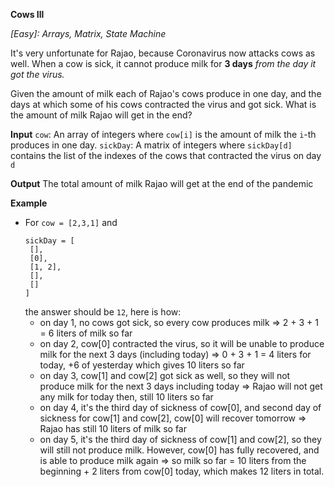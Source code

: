 __Cows Ill__

*[Easy]: Arrays, Matrix, State Machine*
 
It's very unfortunate for Rajao, because Coronavirus now attacks cows as well. When a cow is sick, it cannot produce milk for **3 days** *from the day it got the virus.*
 
Given the amount of milk each of Rajao's cows produce in one day, and the days at which some of his cows contracted the virus and got sick. What is the amount of milk Rajao will get in the end?
 
__Input__ 
`cow`: An array of integers where `cow[i]` is the amount of milk the `i`-th produces in one day. 
`sickDay`: A matrix of integers where `sickDay[d]` contains the list of the indexes of the cows that contracted the virus on day `d`
 
__Output__
The total amount of milk Rajao will get at the end of the pandemic
 
__Example__
- For `cow = [2,3,1]` and 
  ```
  sickDay = [
   [],
   [0],
   [1, 2],
   [],
   []
  ]
  ```
  the answer should be `12`, here is how:
  - on day 1, no cows got sick, so every cow produces milk => 2 + 3 + 1 = 6 liters of milk so far
  - on day 2, cow[0] contracted the virus, so it will be unable to produce milk for the next 3 days (including today) => 0 + 3 + 1 = 4 liters for today, +6 of yesterday which gives 10 liters so far
  - on day 3, cow[1] and cow[2] got sick as well, so they will not produce milk for the next 3 days including today => Rajao will not get any milk for today then, still 10 liters so far
  - on day 4, it's the third day of sickness of cow[0], and second day of sickness for cow[1] and cow[2], cow[0] will recover tomorrow => Rajao has still 10 liters of milk so far
  - on day 5, it's the third day of sickness of cow[1] and cow[2], so they will still not produce milk. However, cow[0] has fully recovered, and is able to produce milk again => so milk so far = 10 liters from the beginning + 2 liters from cow[0] today, which makes 12 liters in total.
